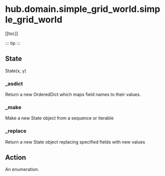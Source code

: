 # hub.domain.simple_grid_world.simple_grid_world

[[toc]]

::: tip
<skdecide-summary></skdecide-summary>
:::

## State

State(x, y)

### \_asdict <Badge text="State" type="tip"/>

<skdecide-signature name= "_asdict" :sig="{'params': [{'name': 'self'}]}"></skdecide-signature>

Return a new OrderedDict which maps field names to their values.

### \_make <Badge text="State" type="tip"/>

<skdecide-signature name= "_make" :sig="{'params': [{'name': 'iterable'}]}"></skdecide-signature>

Make a new State object from a sequence or iterable

### \_replace <Badge text="State" type="tip"/>

<skdecide-signature name= "_replace" :sig="{'params': [{'name': '_self'}, {'name': 'kwds'}]}"></skdecide-signature>

Return a new State object replacing specified fields with new values

## Action

An enumeration.


